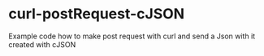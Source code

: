 # curl-postRequest-cJSON
 Example code how to make post request with curl and send a Json with it created with cJSON
